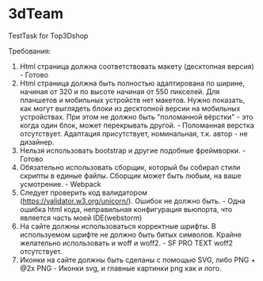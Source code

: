 # 3dTeam
TestTask for Top3Dshop

Требования:
1. Html страница должна соответствовать макету (десктопная версия) - Готово
2. Html страница должна быть полностью адаптирована по ширине, начиная от 320 и по высоте начиная от 550 пикселей. Для планшетов и мобильных устройств нет макетов.
   Нужно показать, как могут выглядеть блоки из десктопной версии на мобильных устройствах. При этом не должно быть "поломанной вёрстки" - это когда один блок, может перекрывать другой. - Поломанная верстка отсутствует. Адаптация присутствует, номинальная, т.к. автор - не дизайнер.
3. Нельзя использовать bootstrap и другие подобные фреймворки. - Готово
4. Обязательно использовать сборщик, который бы собирал стили скрипты в единые файлы. Сборщик может быть любым, на ваше усмотрение. - Webpack
5. Следует проверить код валидатором (https://validator.w3.org/unicorn/). Ошибок не должно быть. - Одна ошибка html кода, неправильная конфигурация вьюпорта, что является часть моей IDE(webstorm)
6. На сайте должны использоваться корректные шрифты. В используемом шрифте не должно быть битых символов. Крайне желательно использовать и woff и woff2. - SF PRO TEXT woff2 отсутствует. 
7. Иконки на сайте должны быть сделаны с помощью SVG, либо PNG + @2x PNG - Иконки svg, и главные картинки png как и лого.
